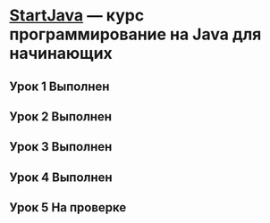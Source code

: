 # [StartJava](https://topjava.ru/startjava)  — курс программирование на Java для начинающих

## Урок 1 Выполнен
## Урок 2 Выполнен
## Урок 3 Выполнен
## Урок 4 Выполнен
## Урок 5 На проверке
